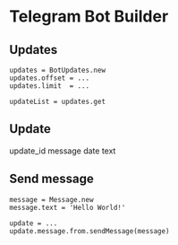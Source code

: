 Telegram Bot Builder
===================

Updates
-------------
```
updates = BotUpdates.new
updates.offset = ...
updates.limit  = ...

updateList = updates.get
```

Update
----------------
update_id
message
date
text

Send message
--------------------
```
message = Message.new
message.text = 'Hello World!'

update = ...
update.message.from.sendMessage(message)
```
